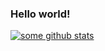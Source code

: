 ### Hello world!

[![some github stats](https://github-readme-stats.vercel.app/api?username=anuraghazra)](https://github.com/anuraghazra/github-readme-stats)

<!--
**satukoskinen/satukoskinen** is a ✨ _special_ ✨ repository because its `README.md` (this file) appears on your GitHub profile.

Here are some ideas to get you started:

- 🔭 I’m currently working on ...
- 🌱 I’m currently learning ...
- 👯 I’m looking to collaborate on ...
- 🤔 I’m looking for help with ...
- 💬 Ask me about ...
- 📫 How to reach me: ...
- 😄 Pronouns: ...
- ⚡ Fun fact: ...
-->
